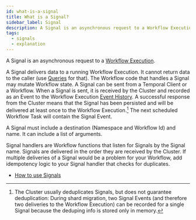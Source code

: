```yaml
---
id: what-is-a-signal
title: What is a Signal?
sidebar_label: Signal
description: A Signal is an asynchronous request to a Workflow Execution.
tags:
  - signals
  - explanation
---
```


A Signal is an asynchronous request to a [Workflow Execution](/concepts/what-is-a-workflow-execution).

A Signal delivers data to a running Workflow Execution.
It cannot return data to the caller (use [Queries](/concepts/what-is-a-query) for that).
The Workflow code that handles a Signal may mutate Workflow state.
A Signal can be sent from a Temporal Client or a Workflow.
When a Signal is sent, it is received by the Cluster and recorded as an Event to the Workflow Execution [Event History](/concepts/what-is-an-event-history).
A successful response from the Cluster means that the Signal has been persisted and will be delivered at least once to the Workflow Execution.[^1]
The next scheduled Workflow Task will contain the Signal Event.

A Signal must include a destination (Namespace and Workflow Id) and name.
It can include a list of arguments.

Signal handlers are Workflow functions that listen for Signals by the Signal name.
Signals are delivered in the order they are received by the Cluster.
If multiple deliveries of a Signal would be a problem for your Workflow, add idempotency logic to your Signal handler that checks for duplicates.

- [How to use Signals](/application-development-guide/#signals)

[^1]: The Cluster usually deduplicates Signals, but does not guarantee deduplication: During shard migration, two Signal Events (and therefore two deliveries to the Workflow Execution) can be recorded for a single Signal because the deduping info is stored only in memory.
